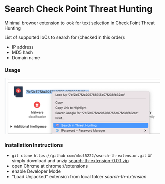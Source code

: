 
# Search Check Point Threat Hunting

Minimal browser extension to look for text selection in Check Point Threat Hunting

List of supported IoCs to search for (checked in this order):
* IP address
* MD5 hash
* Domain name

### Usage

![Screenshot](/screenshot-rightclick.png)

### Installation Instructions

* ```git clone https://github.com/mkol5222/search-th-extension.git``` or simply download and unzip [search-th-extension-0.0.1.zip](https://github.com/mkol5222/search-th-extension/archive/refs/tags/0.0.1.zip)
* open Chrome at chrome://extensions
* enable Developer Mode
* "Load Unpacked" extension from local folder *search-th-extension*
